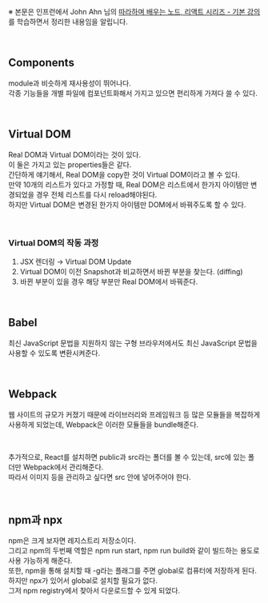 ※ 본문은 인프런에서 John Ahn 님의 [따라하며 배우는 노드, 리액트 시리즈 - 기본 강의](https://www.inflearn.com/course/%EB%94%B0%EB%9D%BC%ED%95%98%EB%A9%B0-%EB%B0%B0%EC%9A%B0%EB%8A%94-%EB%85%B8%EB%93%9C-%EB%A6%AC%EC%95%A1%ED%8A%B8-%EA%B8%B0%EB%B3%B8) 를 학습하면서 정리한 내용임을 알립니다.

</br>

## Components

module과 비슷하게 재사용성이 뛰어나다.  
각종 기능들을 개별 파일에 컴포넌트화해서 가지고 있으면 편리하게 가져다 쓸 수 있다.

</br>

## Virtual DOM

Real DOM과 Virtual DOM이라는 것이 있다.  
이 둘은 가지고 있는 properties들은 같다.  
간단하게 얘기해서, Real DOM을 copy한 것이 Virtual DOM이라고 볼 수 있다.  
만약 10개의 리스트가 있다고 가정할 때, Real DOM은 리스트에서 한가지 아이템만 변경되었을 경우 전체 리스트를 다시 reload해야된다.  
하지만 Virtual DOM은 변경된 한가지 아이템만 DOM에서 바꿔주도록 할 수 있다.

</br>

### Virtual DOM의 작동 과정

1. JSX 렌더링 → Virtual DOM Update
2. Virtual DOM이 이전 Snapshot과 비교하면서 바뀐 부분을 찾는다. (diffing)
3. 바뀐 부분이 있을 경우 해당 부분만 Real DOM에서 바꿔준다.

</br>

## Babel

최신 JavaScript 문법을 지원하지 않는 구형 브라우저에서도 최신 JavaScript 문법을 사용할 수 있도록 변환시켜준다.

</br>

## Webpack

웹 사이트의 규모가 커졌기 때문에 라이브러리와 프레임워크 등 많은 모듈들을 복잡하게 사용하게 되었는데, Webpack은 이러한 모듈들을 bundle해준다.

</br>

추가적으로, React를 설치하면 public과 src라는 폴더를 볼 수 있는데, src에 있는 폴더만 Webpack에서 관리해준다.  
따라서 이미지 등을 관리하고 싶다면 src 안에 넣어주어야 한다.

</br>

## npm과 npx

npm은 크게 보자면 레지스트리 저장소이다.  
그리고 npm의 두번째 역할은 npm run start, npm run build와 같이 빌드하는 용도로 사용 가능하게 해준다.  
또한, npm을 통해 설치할 때 -g라는 플래그를 주면 global로 컴퓨터에 저장하게 된다.  
하지만 npx가 있어서 global로 설치할 필요가 없다.  
그저 npm registry에서 찾아서 다운로드할 수 있게 되었다.
